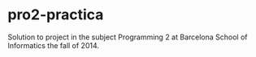 # pro2-practica
Solution to project in the subject Programming 2 at Barcelona School of Informatics the fall of 2014.
